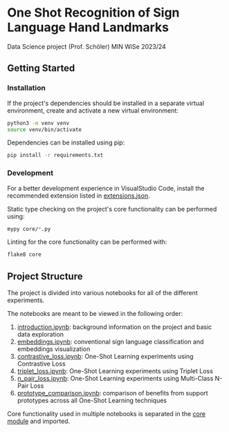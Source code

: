 # One Shot Recognition of Sign Language Hand Landmarks

Data Science project (Prof. Schöler) MIN WiSe 2023/24

## Getting Started

### Installation

If the project's dependencies should be installed in a separate virtual environment,
create and activate a new virtual environment:

```bash
python3 -m venv venv
source venv/bin/activate
```

Dependencies can be installed using pip:

```bash
pip install -r requirements.txt
```

### Development

For a better development experience in VisualStudio Code, install the recommended extension listed in [extensions.json](./.vscode/extensions.json).

Static type checking on the project's core functionality can be performed using:

```bash
mypy core/*.py
```

Linting for the core functionality can be performed with:

```bash
flake8 core
```

## Project Structure

The project is divided into various notebooks for all of the different experiments.

The notebooks are meant to be viewed in the following order:

1. [introduction.ipynb](./introduction.ipynb): background information on the project and basic data exploration
2. [embeddings.ipynb](./embeddings.ipynb): conventional sign language classification and embeddings visualization
3. [contrastive_loss.ipynb](./contrastive_loss.ipynb): One-Shot Learning experiments using Contrastive Loss
4. [triplet_loss.ipynb](./triplet_loss.ipynb): One-Shot Learning experiments using Triplet Loss
5. [n_pair_loss.ipynb](./n_pair_loss.ipynb): One-Shot Learning experiments using Multi-Class N-Pair Loss
6. [prototype_comparison.ipynb](./prototype_comparison.ipynb): comparison of benefits from support prototypes across all One-Shot Learning techniques

Core functionality used in multiple notebooks is separated in the [core module](./core) and imported.
